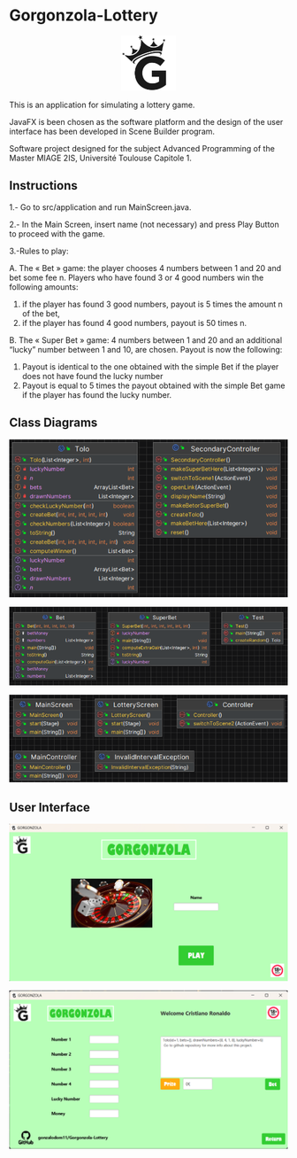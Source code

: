 # Gorgonzola-Lottery
<p align="center" >
  <img src="https://github.com/gonzalodom11/Gorgonzola-Lottery/blob/main/src/images/image001.jpg" width="100" height="100">
</p>
This is an application for simulating a lottery game.

JavaFX is been chosen as the software platform and the design of the user interface has been developed in Scene Builder program.

Software project designed for the subject Advanced Programming of the Master MIAGE 2IS, Université Toulouse Capitole 1.


## Instructions
1.- Go to src/application and run MainScreen.java.

2.- In the Main Screen, insert name (not necessary) and press Play Button to proceed with the game.

3.-Rules to play:

   A. The « Bet » game: the player chooses 4 numbers between 1 and 20 and bet some fee
n. Players who have found 3 or 4 good numbers win the following amounts:
  1. if the player has found 3 good numbers, payout is 5 times the amount n of the
bet,
  2. if the player has found 4 good numbers, payout is 50 times n.
   
B. The « Super Bet » game: 4 numbers between 1 and 20 and an additional “lucky” number
between 1 and 10, are chosen. Payout is now the following:
  1. Payout is identical to the one obtained with the simple Bet if the player does not
have found the lucky number
  2. Payout is equal to 5 times the payout obtained with the simple Bet game if the
player has found the lucky number.


## Class Diagrams
<p align="center" >
  <img src="https://github.com/gonzalodom11/Gorgonzola-Lottery/blob/main/src/images/image008.png">
</p>

<p align="center" >
  <img src="https://github.com/gonzalodom11/Gorgonzola-Lottery/blob/main/src/images/image006.png">
</p>

<p align="center" >
  <img src="https://github.com/gonzalodom11/Gorgonzola-Lottery/blob/main/src/images/image007.png">
</p>


## User Interface
<p align="center" >
  <img src="https://github.com/gonzalodom11/Gorgonzola-Lottery/blob/main/src/images/image009.png">
</p>

<p align="center" >
  <img src="https://github.com/gonzalodom11/Gorgonzola-Lottery/blob/main/src/images/image010.png">
</p>
